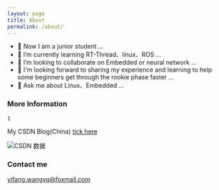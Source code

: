 ```yaml
---
layout: page
title: About
permalink: /about/
---
```


- 🔭 Now I am a junior student ...
- 🌱 I’m currently learning RT-Thread、linux、ROS ...
- 👯 I’m looking to collaborate on Embedded or neural network ...
- 🤔 I'm looking forward to sharing my experience and learning to help some beginners get through the rookie phase faster ...
- 💬 Ask me about Linux、Embedded ...

### More Information
```
1
```
My CSDN Blog(China) [tick here](https://blog.csdn.net/qq_56914146)

![CSDN 数据](https://stats.justsong.cn/api/csdn?id=qq_56914146)

### Contact me

[yifang.wangyq@foxmail.com](2053731441@qq.com)
